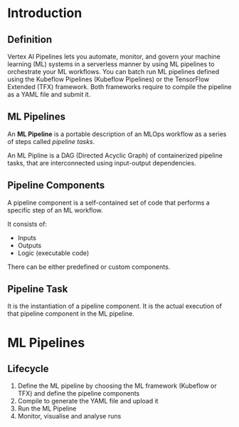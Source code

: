 # Introduction
## Definition
Vertex AI Pipelines lets you automate, monitor, 
and govern your machine learning (ML) systems in a serverless manner by using ML pipelines to orchestrate your ML workflows. 
You can batch run ML pipelines defined using the Kubeflow Pipelines (Kubeflow Pipelines) or 
the TensorFlow Extended (TFX) framework. Both frameworks require to compile the pipeline as a YAML file and submit it.

## ML Pipelines
An **ML Pipeline** is a portable description of an MLOps workflow as a series of steps called *pipeline tasks*.

An ML Pipline is a DAG (Directed Acyclic Graph) of containerized pipeline tasks, that are interconnected
using input-output dependencies.

## Pipeline Components
A pipeline component is a self-contained set of code that performs a specific step of an ML workflow.

It consists of:
- Inputs
- Outputs
- Logic (executable code)

There can be either predefined or custom components.

## Pipeline Task
It is the instantiation of a pipeline component. It is the actual execution of that pipeline component in the ML pipeline.

# ML Pipelines
## Lifecycle
1. Define the ML pipeline by choosing the ML framework (Kubeflow or TFX) and define the pipeline components
2. Compile to generate the YAML file and upload it
3. Run the ML Pipeline
4. Monitor, visualise and analyse runs